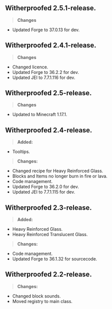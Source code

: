 ## **Witherproofed 2.5.1-release.**
>**Changes**
- Updated Forge to 37.0.13 for dev.

## **Witherproofed 2.4.1-release.**
>**Changes**
- Changed licence.
- Updated Forge to 36.2.2 for dev.
- Updated JEI to 7.7.1.116 for dev.

## **Witherproofed 2.5-release.**
>**Changes**
- Updated to Minecraft 1.17.1.

## **Witherproofed 2.4-release.**
>**Added:**
- Tooltips.
>**Changes:**
- Changed recipe for Heavy Reinforced Glass.
- Blocks and Items no longer burn in fire or lava.
- Code management.
- Updated Forge to 36.2.0 for dev.
- Updated JEI to 7.7.1.115 for dev.

## **Witherproofed 2.3-release.**
>**Added:**
- Heavy Reinforced Glass.
- Heavy Reinforced Translucent Glass.
>**Changes:**
- Code management.
- Updated Forge to 36.1.32 for sourcecode.


## **Witherproofed 2.2-release.**
>**Changes:**
- Changed block sounds.
- Moved registry to main class.
